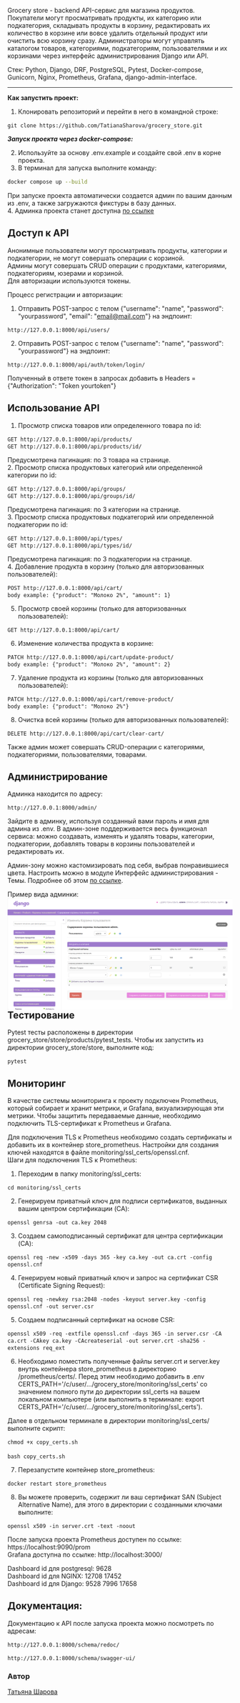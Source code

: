 Grocery store - backend API-сервис для магазина продуктов.
Покупатели могут просматривать продукты, их категорию или подкатегория, складывать продукты в корзину, редактировать их количество в корзине или вовсе удалить отдельный продукт или очистить всю корзину сразу. Администраторы могут управлять каталогом товаров, категориями, подкатегориям, пользователями и их корзинами через интерфейс администрирования Django или API.
                
Стек: Python, Django, DRF, PostgreSQL, Pytest, Docker-compose, Gunicorn, Nginx, Prometheus, Grafana, django-admin-interface.                               
                     
___
**Как запустить проект:**

1. Клонировать репозиторий и перейти в него в командной строке:

```
git clone https://github.com/TatianaSharova/grocery_store.git
```
**_Запуск проекта через docker-compose:_**  

2. Используйте за основу .env.example и создайте свой .env в корне проекта.                                              
3. В терминал для запуска выполните команду:

```bash
docker compose up --build  
```
При запуске проекта автоматически создается админ по вашим данным из .env, а также загружаются фикстуры в базу данных.       
4. Админка проекта станет доступна [по ссылке](http://127.0.0.1:8888/admin/)
                                         
**Доступ к API**
-----------
Анонимные пользователи могут просматривать продукты, категории и подкатегории, не могут совершать операции с корзиной.                    
Админы могут совершать CRUD операции с продуктами, категориями, подкатегориям, юзерами и корзиной.                      
Для авторизации используются токены.                                  
                                                                               
Процесс регистрации и авторизации:
1. Отправить POST-запрос с телом {"username": "name", "password": "yourpassword", "email": "email@mail.com"} на эндпоинт:
```
http://127.0.0.1:8000/api/users/
```
2. Отправить POST-запрос с телом {"username": "name", "password": "yourpassword"} на эндпоинт:
```
http://127.0.0.1:8000/api/auth/token/login/
```
Полученный в ответе токен в запросах добавить в Headers = {"Authorization": "Token yourtoken"}

**Использование API**
-----------
1. Просмотр списка товаров или определенного товара по id:

```
GET http://127.0.0.1:8000/api/products/
GET http://127.0.0.1:8000/api/products/id/
```
Предусмотрена пагинация: по 3 товара на странице.                 
2. Просмотр списка продуктовых категорий или определенной категории по id:
```
GET http://127.0.0.1:8000/api/groups/
GET http://127.0.0.1:8000/api/groups/id/
```
Предусмотрена пагинация: по 3 категории на странице.                        
3. Просмотр списка продуктовых подкатегорий или определенной подкатегории по id:
```
GET http://127.0.0.1:8000/api/types/
GET http://127.0.0.1:8000/api/types/id/
```
Предусмотрена пагинация: по 3 подкатегории на странице.                     
4. Добавление продукта в корзину (только для авторизованных пользователей):
```
POST http://127.0.0.1:8000/api/cart/
body example: {"product": "Молоко 2%", "amount": 1}
```
5. Просмотр своей корзины (только для авторизованных пользователей):
```
GET http://127.0.0.1:8000/api/cart/
```
6. Изменение количества продукта в корзине:
```
PATCH http://127.0.0.1:8000/api/cart/update-product/
body example: {"product": "Молоко 2%", "amount": 2}
```
7. Удаление продукта из корзины (только для авторизованных пользователей):
```
PATCH http://127.0.0.1:8000/api/cart/remove-product/
body example: {"product": "Молоко 2%"}
```
8. Очистка всей корзины (только для авторизованных пользователей):
```
DELETE http://127.0.0.1:8000/api/cart/clear-cart/
```
                    
Также админ может совершать CRUD-операции с категориями, подкатегориями, пользователями, товарами.

**Администрирование**
-----------
Админка находится по адресу:
```
http://127.0.0.1:8000/admin/
```
Зайдите в админку, используя созданный вами пароль и имя для админа из .env. В админ-зоне поддерживается весь функционал сервиса: можно создавать, изменять и удалять товары, категории, подкатегории, добавлять товары в корзины пользователей и редактировать их.

Админ-зону можно кастомизировать под себя, выбрав понравившиеся цвета. Настроить можно в модуле Интерфейс администрирования - Темы. Подробнее об этом [по ссылке](https://github.com/fabiocaccamo/django-admin-interface).    

Пример вида админки:    
<img src="screens/admin.png" alt="admin_interface" style="float: left; margin-right: 10px;" />
                            
**Тестирование**
-----------
Pytest тесты расположены в директории grocery_store/store/products/pytest_tests. Чтобы их запустить из директории grocery_store/store, выполните код:
```
pytest
```

**Мониторинг**
-----------
В качестве системы мониторинга к проекту подключен Prometheus, который собирает и хранит метрики, и Grafana, визуализирующая эти метрики. Чтобы защитить передаваемые данные, необходимо подключить TLS-сертификат к Prometheus и Grafana.       
      
Для подключения TLS к Prometheus необходимо создать сертификаты и добавить их в контейнер store_prometheus. Настройки для создания ключей находятся в файле monitoring/ssl_certs/openssl.cnf.      
Шаги для подключения TLS к Prometheus:    

1. Переходим в папку monitoring/ssl_certs:
```
cd monitoring/ssl_certs
```
2. Генерируем приватный ключ для подписи сертификатов, выданных вашим центром сертификации (CA):
```
openssl genrsa -out ca.key 2048
```
3. Создаем самоподписанный сертификат для центра сертификации (CA):
```
openssl req -new -x509 -days 365 -key ca.key -out ca.crt -config openssl.cnf
```
4. Генерируем новый приватный ключ и запрос на сертификат CSR (Certificate Signing Request):
```
openssl req -newkey rsa:2048 -nodes -keyout server.key -config openssl.cnf -out server.csr
```
5. Создаем подписанный сертификат на основе CSR:
```
openssl x509 -req -extfile openssl.cnf -days 365 -in server.csr -CA ca.crt -CAkey ca.key -CAcreateserial -out server.crt -sha256 -extensions req_ext
```
6. Необходимо поместить полученные файлы server.crt и server.key внутрь контейнера store_prometheus в директорию /prometheus/certs/. Перед этим необходимо добавить в .env CERTS_PATH='/c/user/.../grocery_store/monitoring/ssl_certs' cо значением полного пути до директории ssl_certs на вашем локальном компьютере (или выполнить в терминале: export CERTS_PATH='/c/user/.../grocery_store/monitoring/ssl_certs').     

Далее в отдельном терминале в директории monitoring/ssl_certs/ выполните скрипт:
```
chmod +x copy_certs.sh

bash copy_certs.sh
```
7. Перезапустите контейнер store_prometheus:
```
docker restart store_prometheus
```
8. Вы можете проверить, содержит ли ваш сертификат SAN (Subject Alternative Name), для этого в директории с созданными ключами выполните:
```
openssl x509 -in server.crt -text -noout
```
         
После запуска проекта Prometheus доступен по ссылке: https://localhost:9090/prom        
Grafana доступна по ссылке: http://localhost:3000/

Dashboard id для postgresql: 9628            
Dashboard id для NGINX: 12708 17452        
Dashboard id для Django: 9528 7996 17658
                            
**Документация:**
-----------                                  
Документацию к API после запуска проекта можно посмотреть по адресам:
```
http://127.0.0.1:8000/schema/redoc/
```
```
http://127.0.0.1:8000/schema/swagger-ui/
```

### Автор
[Татьяна Шарова](https://github.com/TatianaSharova)
